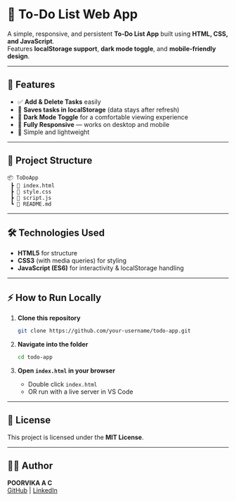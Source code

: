 # 📝 To-Do List Web App

A simple, responsive, and persistent **To-Do List App** built using **HTML, CSS, and JavaScript**.  
Features **localStorage support**, **dark mode toggle**, and **mobile-friendly design**.

---

## 🚀 Features

- ✅ **Add & Delete Tasks** easily  
- 💾 **Saves tasks in localStorage** (data stays after refresh)  
- 🌙 **Dark Mode Toggle** for a comfortable viewing experience  
- 📱 **Fully Responsive** — works on desktop and mobile  
- 🎯 Simple and lightweight

---

## 📂 Project Structure

```
📦 ToDoApp
 ┣ 📜 index.html
 ┣ 📜 style.css
 ┣ 📜 script.js
 ┗ 📜 README.md
```

---

## 🛠️ Technologies Used

- **HTML5** for structure  
- **CSS3** (with media queries) for styling  
- **JavaScript (ES6)** for interactivity & localStorage handling

---


## ⚡ How to Run Locally

1. **Clone this repository**
   ```bash
   git clone https://github.com/your-username/todo-app.git
   ```

2. **Navigate into the folder**
   ```bash
   cd todo-app
   ```

3. **Open `index.html` in your browser**
   - Double click `index.html`  
   - OR run with a live server in VS Code

---


## 📜 License

This project is licensed under the **MIT License**.

---

## 👨‍💻 Author

**POORVIKA A C**  
[GitHub](https://github.com/poorvika5102) | [LinkedIn](https://www.linkedin.com/in/poorvikaac/)

